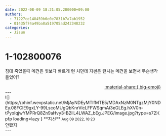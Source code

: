 ```yaml
---
date: 2022-08-09 18:21:05.200000+09:00
authors:
  - 71227ce148459b6c0e7831b7a7ab1952
  - 01435f74a49ba8a519705ad242348232
categories:
  - Jisun
---
```


# 1-102800076

<div class="post-container" markdown="1">
<div class="content-container md-sidebar__scrollwrap" markdown="1">

침대 죽었을때 메건은 빛보다 빠르게 런 치던데 지쎈은 런치는 메건을 보면서 무슨생각 들었어?

</div>
</div>

<div style="text-align: right;" markdown="1">
<a href="https://weverse.io/fromis9/fanpost/1-102800076" style="text-align: right;">:material-share:{.big-emoji}</a>
</div>
---

<div class="comments-container md-sidebar__scrollwrap" markdown="1">
<div class="comment" markdown="1">
<div class='id-container' markdown="1">
![](https://phinf.wevpstatic.net/MjAyNDEyMTlfMTE5/MDAxNzM0NTgzMjY0NDEy.08FClE9gxLY-99LscoMUgQbKnrVicLFFWSqmAi3eGLEg.hXV0n-tPyoIqjwYMPRrQ8Zn9aHvy3-B2llL4LWAZ_bEg.JPEG/image.jpg?type=s72){ pfp loading=lazy }
**<span class="artist">지선</span>** <small>Aug 09 2022, 18:23</small><br>
</div>
<div class='comment-body' markdown="1">
안봤지
</div>
</div>
</div>
---
